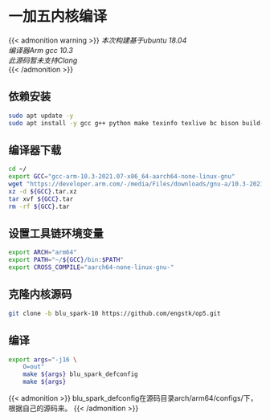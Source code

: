 # 一加五内核编译

<!--more-->
{{< admonition warning >}}
*本次构建基于ubuntu 18.04*  
*编译器Arm gcc 10.3*  
*此源码暂未支持Clang*  
{{< /admonition >}}



## 依赖安装

```bash
sudo apt update -y
sudo apt install -y gcc g++ python make texinfo texlive bc bison build-essential ccache curl flex g++-multilib gcc-multilib git gnupg gperf imagemagick lib32ncurses5-dev lib32readline-dev lib32z1-dev liblz4-tool libncurses5-dev libsdl1.2-dev libssl-dev libwxgtk3.0-dev libxml2 libxml2-utils lzop pngcrush rsync schedtool squashfs-tools xsltproc zip zlib1g-dev unzip language-pack-zh-hans
```

## 编译器下载

```bash
cd ~/
export GCC="gcc-arm-10.3-2021.07-x86_64-aarch64-none-linux-gnu"
wget "https://developer.arm.com/-/media/Files/downloads/gnu-a/10.3-2021.07/binrel/${GCC}.tar.xz"
xz -d ${GCC}.tar.xz
tar xvf ${GCC}.tar
rm -rf ${GCC}.tar
```

  


## 设置工具链环境变量

```bash
export ARCH="arm64"
export PATH="~/${GCC}/bin:$PATH"
export CROSS_COMPILE="aarch64-none-linux-gnu-"
```

  


## 克隆内核源码

```bash
git clone -b blu_spark-10 https://github.com/engstk/op5.git
```

  


## 编译

```bash
export args="-j16 \
    O=out"
    make ${args} blu_spark_defconfig
    make ${args}
```

{{< admonition >}}
blu_spark_defconfig在源码目录arch/arm64/configs/下，根据自己的源码来。
{{< /admonition >}}


